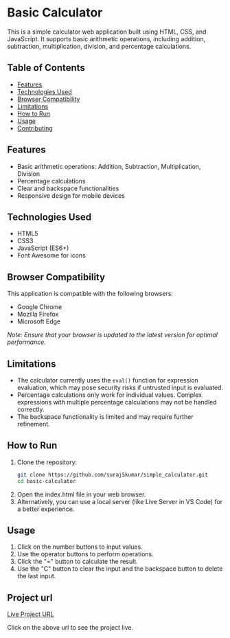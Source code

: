 # Basic Calculator

This is a simple calculator web application built using HTML, CSS, and JavaScript. It supports basic arithmetic operations, including addition, subtraction, multiplication, division, and percentage calculations.

## Table of Contents
- [Features](#features)
- [Technologies Used](#technologies-used)
- [Browser Compatibility](#browser-compatibility)
- [Limitations](#limitations)
- [How to Run](#how-to-run)
- [Usage](#usage)
- [Contributing](#contributing)

## Features
- Basic arithmetic operations: Addition, Subtraction, Multiplication, Division
- Percentage calculations
- Clear and backspace functionalities
- Responsive design for mobile devices

## Technologies Used
- HTML5
- CSS3
- JavaScript (ES6+)
- Font Awesome for icons

## Browser Compatibility
This application is compatible with the following browsers:
- Google Chrome
- Mozilla Firefox
- Microsoft Edge

*Note: Ensure that your browser is updated to the latest version for optimal performance.*

## Limitations
- The calculator currently uses the `eval()` function for expression evaluation, which may pose security risks if untrusted input is evaluated.
- Percentage calculations only work for individual values. Complex expressions with multiple percentage calculations may not be handled correctly.
- The backspace functionality is limited and may require further refinement.

## How to Run
1. Clone the repository:
   ```bash
   git clone https://github.com/suraj5kumar/simple_calculator.git
   cd basic-calculator
2. Open the index.html file in your web browser.
3. Alternatively, you can use a local server (like Live Server in VS Code) for a better experience.

## Usage

1. Click on the number buttons to input values.
2. Use the operator buttons to perform operations.
3. Click the "=" button to calculate the result.
4. Use the "C" button to clear the input and the backspace button to delete the last input.

## Project url
[Live Project URL](https://suraj5kumar.github.io/simple_calculator/)

Click on the above url to see the project live.